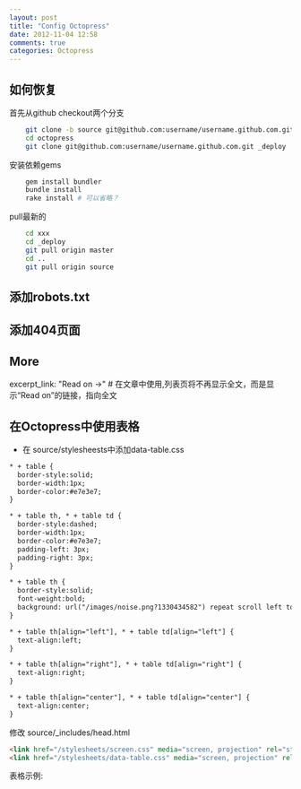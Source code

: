 ```yaml
---
layout: post
title: "Config Octopress"
date: 2012-11-04 12:58
comments: true
categories: Octopress
---
```


## 如何恢复
首先从github checkout两个分支
  
```bash
    git clone -b source git@github.com:username/username.github.com.git octopress
    cd octopress
    git clone git@github.com:username/username.github.com.git _deploy
```
    
安装依赖gems

```bash
    gem install bundler
    bundle install
    rake install # 可以省略？
```

pull最新的

```bash 
    cd xxx
    cd _deploy
    git pull origin master
    cd ..
    git pull origin source
```

## 添加robots.txt

## 添加404页面 

## More
excerpt_link: "Read on &rarr;"  # 在文章中使用<!-- more -->,列表页将不再显示全文，而是显示“Read on”的链接，指向全文  

## 在Octopress中使用表格
* 在 source/stylesheests中添加data-table.css

``` html
* + table {
  border-style:solid;
  border-width:1px;
  border-color:#e7e3e7;
}

* + table th, * + table td {
  border-style:dashed;
  border-width:1px;
  border-color:#e7e3e7;
  padding-left: 3px;
  padding-right: 3px;
}

* + table th {
  border-style:solid;
  font-weight:bold;
  background: url("/images/noise.png?1330434582") repeat scroll left top #F7F3F7;
}

* + table th[align="left"], * + table td[align="left"] {
  text-align:left;
}

* + table th[align="right"], * + table td[align="right"] {
  text-align:right;
}

* + table th[align="center"], * + table td[align="center"] {
  text-align:center;
}

```
修改 source/_includes/head.html

``` html
<link href="/stylesheets/screen.css" media="screen, projection" rel="stylesheet" type="text/css">
<link href="/stylesheets/data-table.css" media="screen, projection" rel="stylesheet" type="text/css" />

```

表格示例:
    
